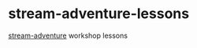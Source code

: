 # stream-adventure-lessons
[stream-adventure](https://github.com/substack/stream-adventure) workshop lessons
